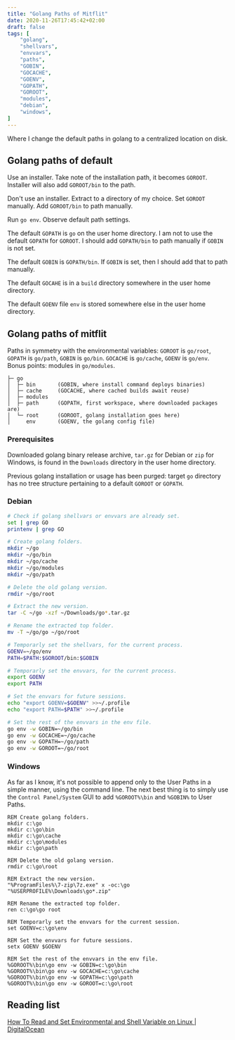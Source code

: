 ```yaml
---
title: "Golang Paths of Mitflit"
date: 2020-11-26T17:45:42+02:00
draft: false
tags: [
    "golang",
    "shellvars",
    "envvars",
    "paths",
    "GOBIN",
    "GOCACHE",
    "GOENV",
    "GOPATH",
    "GOROOT",
    "modules",
    "debian",
    "windows",
]
---
```


Where I change the default paths in golang to a centralized location on disk.
<!--more-->

## Golang paths of default

Use an installer. Take note of the installation path, it becomes `GOROOT`. Installer will also add `GOROOT/bin` to the path. 

Don't use an installer. Extract to a directory of my choice. Set `GOROOT` manually. Add `GOROOT/bin` to path manually.

Run `go env`. Observe default path settings.

The default `GOPATH` is `go` on the user home directory. I am not to use the default `GOPATH` for `GOROOT`. I should add `GOPATH/bin` to path manually if `GOBIN` is not set.

The default `GOBIN` is `GOPATH/bin`. If `GOBIN` is set, then I should add that to path manually.

The default `GOCAHE` is in a `build` directory somewhere in the user home directory.

The default `GOENV` file `env` is stored somewhere else in the user home directory.

## Golang paths of mitflit

Paths in symmetry with the environmental variables: `GOROOT` is `go/root`, `GOPATH` is `go/path`, `GOBIN` is `go/bin`. `GOCACHE` is `go/cache`, `GOENV` is `go/env`. Bonus points: modules in `go/modules`.

```
├─ go
│  ├─ bin       (GOBIN, where install command deploys binaries)
│  ├─ cache     (GOCACHE, where cached builds await reuse)
│  ├─ modules
│  ├─ path      (GOPATH, first workspace, where downloaded packages are)
│  └─ root      (GOROOT, golang installation goes here)
│     env       (GOENV, the golang config file)
```

### Prerequisites

Downloaded golang binary release archive, `tar.gz` for Debian or `zip` for Windows, is found in the `Downloads` directory in the user home directory.

Previous golang installation or usage has been purged: target `go` directory has no tree structure pertaining to a default `GOROOT` or `GOPATH`.

### Debian
```sh
# Check if golang shellvars or envvars are already set.
set | grep GO
printenv | grep GO

# Create golang folders.
mkdir ~/go
mkdir ~/go/bin
mkdir ~/go/cache
mkdir ~/go/modules
mkdir ~/go/path

# Delete the old golang version.
rmdir ~/go/root

# Extract the new version.
tar -C ~/go -xzf ~/Downloads/go*.tar.gz

# Rename the extracted top folder.
mv -T ~/go/go ~/go/root

# Temporarly set the shellvars, for the current process.
GOENV=~/go/env
PATH=$PATH:$GOROOT/bin:$GOBIN

# Temporarly set the envvars, for the current process.
export GOENV
export PATH

# Set the envvars for future sessions.
echo "export GOENV=$GOENV" >>~/.profile
echo "export PATH=$PATH" >>~/.profile

# Set the rest of the envvars in the env file.
go env -w GOBIN=~/go/bin
go env -w GOCACHE=~/go/cache
go env -w GOPATH=~/go/path
go env -w GOROOT=~/go/root
```

### Windows

As far as I know, it's not possible to append only to the User Paths in a simple manner, using the command line. The next best thing is to simply use the `Control Panel/System` GUI to add `%GOROOT%\bin` and `%GOBIN%` to User Paths.

```batchfile
REM Create golang folders.
mkdir c:\go
mkdir c:\go\bin
mkdir c:\go\cache
mkdir c:\go\modules
mkdir c:\go\path

REM Delete the old golang version.
rmdir c:\go\root

REM Extract the new version.
"%ProgramFiles%\7-zip\7z.exe" x -oc:\go "%USERPROFILE%\Downloads\go*.zip"

REM Rename the extracted top folder.
ren c:\go\go root

REM Temporarly set the envvars for the current session.
set GOENV=c:\go\env

REM Set the envvars for future sessions.
setx GOENV $GOENV

REM Set the rest of the envvars in the env file.
%GOROOT%\bin\go env -w GOBIN=c:\go\bin
%GOROOT%\bin\go env -w GOCACHE=c:\go\cache
%GOROOT%\bin\go env -w GOPATH=c:\go\path
%GOROOT%\bin\go env -w GOROOT=c:\go\root
```

## Reading list

[How To Read and Set Environmental and Shell Variable on Linux | DigitalOcean](https://www.digitalocean.com/community/tutorials/how-to-read-and-set-environmental-and-shell-variables-on-linux)


